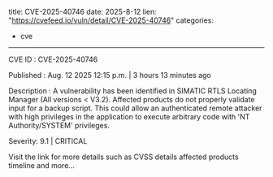  
title: CVE-2025-40746
date: 2025-8-12
lien: "https://cvefeed.io/vuln/detail/CVE-2025-40746"
categories:
  - cve
---

CVE ID : CVE-2025-40746

Published :  Aug. 12
2025
12:15 p.m. | 3 hours
13 minutes ago

Description : A vulnerability has been identified in SIMATIC RTLS Locating Manager (All versions < V3.2). Affected products do not properly validate input for a backup script. This could allow an authenticated remote attacker with high privileges in the application to execute arbitrary code with 'NT Authority/SYSTEM' privileges.

Severity: 9.1 | CRITICAL

Visit the link for more details
such as CVSS details
affected products
timeline
and more...
